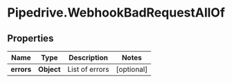 # Pipedrive.WebhookBadRequestAllOf

## Properties

Name | Type | Description | Notes
------------ | ------------- | ------------- | -------------
**errors** | **Object** | List of errors | [optional] 


